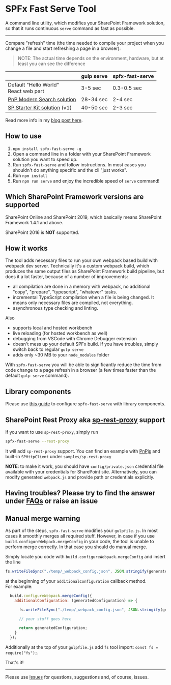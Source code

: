 # SPFx Fast Serve Tool

A command line utility, which modifies your SharePoint Framework solution, so that it runs continuous `serve` command as fast as possible.

---

Compare "refresh" time (the time needed to compile your project when you change a file and start refreshing a page in a browser):
> NOTE: The actual time depends on the environment, hardware, but at least you can see the difference

|                                                                                     | gulp serve | spfx-fast-serve |
| ----------------------------------------------------------------------------------- | ---------- | --------------- |
| Default "Hello World" <br> React web part                                           | 3-5 sec    | 0.3-0.5 sec     |
| [PnP Modern Search solution](https://github.com/microsoft-search/pnp-modern-search) | 28-34 sec  | 2-4 sec         |
| [SP Starter Kit solution](https://github.com/SharePoint/sp-starter-kit) (v1)        | 40-50 sec  | 2-3 sec         |

Read more info in my [blog post here](https://spblog.net/post/2020/03/24/spfx-overclockers-or-how-significantly-speed-up-the-gulp-serve-command).

## How to use

1. `npm install spfx-fast-serve -g`
2. Open a command line in a folder with your SharePoint Framework solution you want to speed up.
3. Run `spfx-fast-serve` and follow instructions. In most cases you shouldn't do anything specific and the cli "just works".
4. Run `npm install`
5. Run `npm run serve` and enjoy the incredible speed of `serve` command!

## Which SharePoint Framework versions are supported

SharePoint Online and SharePoint 2019, which basically means SharePoint Framework 1.4.1 and above.

SharePoint 2016 is **NOT** supported.

## How it works

The tool adds necessary files to run your own webpack based build with webpack dev server. Technically it's a custom webpack build, which produces the same output files as SharePoint Framework build pipeline, but does it a lot faster, because of a number of improvements:

- all compilation are done in a memory with webpack, no additional "copy", "prepare", "typescript", "whatever" tasks.
- incremental TypeScript compilation when a file is being changed. It means only necessary files are compiled, not everything.
- asynchronous type checking and linting.

Also

- supports local and hosted workbench
- live reloading (for hosted workbench as well)
- debugging from VSCode with Chrome Debugger extension
- doesn't mess up your default SPFx build. If you have troubles, simply switch back to regular `gulp serve`
- adds only ~30 MB to your `node_modules` folder

With `spfx-fast-serve` you will be able to significantly reduce the time from code change to a page refresh in a browser (a few times faster than the default `gulp serve` command).

## Library components

Please use [this guide](/LibraryComponents.md) to configure `spfx-fast-serve` with library components.

## SharePoint Rest Proxy aka [sp-rest-proxy](https://github.com/koltyakov/sp-rest-proxy) support

If you want to use `sp-rest-proxy`, simply run

```bash
spfx-fast-serve --rest-proxy
```

It will add `sp-rest-proxy` support. You can find an example with [PnPjs](https://pnp.github.io/pnpjs) and built-in `SPHttpClient` under `samples/sp-rest-proxy`  

**NOTE**: to make it work, you should have `config/private.json` credential file available with your credentials for SharePoint site. Alternatively, you can modify generated `webpack.js` and provide path or credentials explicitly.

## Having troubles? Please try to find the answer under [FAQs](/FAQ.md) or raise an issue

## Manual merge warning

As part of the steps, `spfx-fast-serve` modifies your `gulpfile.js`. In most cases it smoothly merges all required stuff. However, in case if you use `build.configureWebpack.mergeConfig` in your code, the tool is unable to perform merge correctly. In that case you should do manual merge.  

Simply locate you code with `build.configureWebpack.mergeConfig` and insert the line

```javascript
fs.writeFileSync("./temp/_webpack_config.json", JSON.stringify(generatedConfiguration, null, 2));
```

at the beginning of your `additionalConfiguration` callback method.  
For example:

```javascript
  build.configureWebpack.mergeConfig({
    additionalConfiguration: (generatedConfiguration) => {

      fs.writeFileSync("./temp/_webpack_config.json", JSON.stringify(generatedConfiguration, null, 2)); // <-- the needed line

      // your stuff goes here

      return generatedConfiguration;
    }
  });
```

Additionally at the top of your `gulpfile.js` add `fs` tool import: `const fs = require("fs");`. 

That's it!

---
Please use [issues](https://github.com/s-KaiNet/spfx-fast-serve/issues) for questions, suggestions and, of course, issues.

